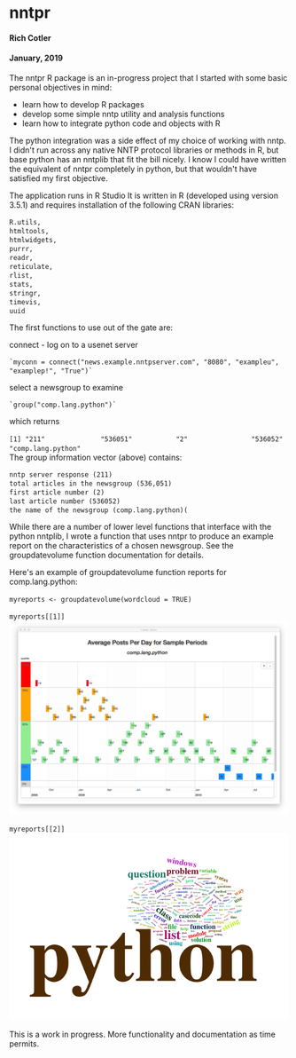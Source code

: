 # nntpr

#### Rich Cotler
#### January, 2019

The nntpr R package is an in-progress project that I started with some
basic personal objectives in mind:

* learn how to develop R packages
* develop some simple nntp utility and analysis functions
* learn how to integrate python code and objects with R

The python integration was a side effect of my choice of working with nntp. I didn't run across any native NNTP protocol libraries or methods in R, but base python has an nntplib that fit the bill nicely.  I know I could have written the equivalent of nntpr completely in python, but that wouldn't have satisfied my first objective.

The application runs in R Studio It is written in
R (developed using version 3.5.1) and requires installation of the following CRAN libraries:

    R.utils,
    htmltools,
    htmlwidgets,
    purrr,
    readr,
    reticulate,
    rlist,
    stats,
    stringr,
    timevis,
    uuid

The first functions to use out of the gate are:

connect - log on to a usenet server

	`myconn = connect("news.example.nntpserver.com", "8080", "exampleu", "examplep!", "True")`

select a newsgroup to examine 

	`group("comp.lang.python")`

which returns

`[1] "211"              "536051"           "2"                "536052"           "comp.lang.python"`  
The group information vector (above) contains:

	nntp server response (211)  
	total articles in the newsgroup (536,051)  
	first article number (2)  
	last article number (536052)
	the name of the newsgroup (comp.lang.python)(

While there are a number of lower level functions that interface with the python nntplib, I wrote a function that uses nntpr to produce an example report on the characteristics of a chosen newsgroup.  See the groupdatevolume function documentation for details.  

Here's an example of groupdatevolume function reports for comp.lang.python:

`myreports <- groupdatevolume(wordcloud = TRUE)`

`myreports[[1]]`
![](./inst/media/groupdatevolumerpt1.jpg)

`myreports[[2]]`
![](./inst/media/groupdatevolumerpt2.jpg)

This is a work in progress.  More functionality and documentation as time permits.
